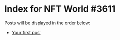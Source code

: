# Index for NFT World #3611
Posts will be displayed in the order below:

- [Your first post](./001-first.md)

